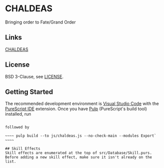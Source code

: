 # CHALDEAS
Bringing order to Fate/Grand Order

## Links
[CHALDEAS](https://jnbooth.github.io/chaldeas/#)

## License
BSD 3-Clause, see [LICENSE](https://github.com/jnbooth/chaldeas/blob/master/LICENSE).

## Getting Started
The recommended development environment is [Visual Studio Code](code.visualstudio.com) with the [PureScript IDE](https://marketplace.visualstudio.com/items?itemName=nwolverson.ide-purescript) extension. Once you have [Pulp](https://github.com/purescript-contrib/pulp#installation) (PureScript's build tool) installed, run 

~~~~ bower install ~~~~

followed by 

~~~~ pulp build --to js/chaldeas.js --no-check-main --modules Export` ~~~~

## Skill Effects
Skill effects are enumerated at the top of src/Database/Skill.purs. Before adding a new skill effect, make sure it isn't already on the list.
